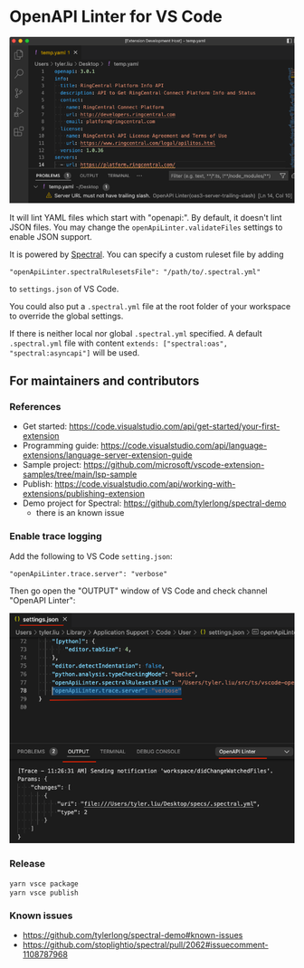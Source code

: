 # OpenAPI Linter for VS Code

![](./images/screenshot-1.png)

It will lint YAML files which start with "openapi:". By default, it doesn't lint JSON files. You may change the `openApiLinter.validateFiles` settings to enable JSON support.

It is powered by [Spectral](https://stoplight.io/open-source/spectral/). You can specify a custom ruleset file by adding

```
"openApiLinter.spectralRulesetsFile": "/path/to/.spectral.yml"
```

to `settings.json` of VS Code.

You could also put a `.spectral.yml` file at the root folder of your workspace to override the global settings.

If there is neither local nor global `.spectral.yml` specified. A default `.spectral.yml` file with content `extends: ["spectral:oas", "spectral:asyncapi"]` will be used.


## For maintainers and contributors

### References

- Get started: https://code.visualstudio.com/api/get-started/your-first-extension
- Programming guide: https://code.visualstudio.com/api/language-extensions/language-server-extension-guide
- Sample project: https://github.com/microsoft/vscode-extension-samples/tree/main/lsp-sample
- Publish: https://code.visualstudio.com/api/working-with-extensions/publishing-extension
- Demo project for Spectral: https://github.com/tylerlong/spectral-demo
	- there is an known issue


### Enable trace logging

Add the following to VS Code `setting.json`:

```
"openApiLinter.trace.server": "verbose"
```

Then go open the "OUTPUT" window of VS Code and check channel "OpenAPI Linter":

![](./images/screenshot-2.png)


### Release

```
yarn vsce package
yarn vsce publish
```

### Known issues

- https://github.com/tylerlong/spectral-demo#known-issues
- https://github.com/stoplightio/spectral/pull/2062#issuecomment-1108787968
